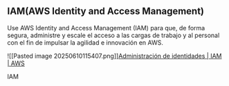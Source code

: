## IAM(AWS Identity and Access Management)

Use AWS Identity and Access Management (IAM) para que, de forma segura, administre y escale el acceso a las cargas de trabajo y al personal con el fin de impulsar la agilidad e innovación en AWS.

![[Pasted image 20250610115407.png]][Administración de identidades | IAM | AWS](https://aws.amazon.com/es/iam/)

IAM